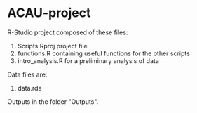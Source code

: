 # ACAU-project
R-Studio project composed of these files:
1) Scripts.Rproj project file
2) functions.R containing useful functions for the other scripts
3) intro_analysis.R for a preliminary analysis of data

Data files are:
1) data.rda

Outputs in the folder "Outputs".
